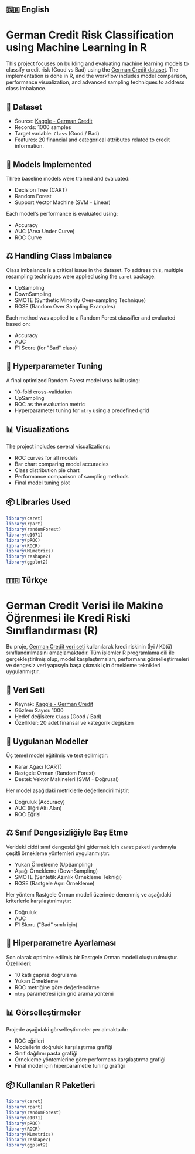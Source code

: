 ## 🇬🇧 English
# German Credit Risk Classification using Machine Learning in R

This project focuses on building and evaluating machine learning models to classify credit risk (Good vs Bad) using the [German Credit dataset](https://www.kaggle.com/datasets/uciml/german-credit). The implementation is done in R, and the workflow includes model comparison, performance visualization, and advanced sampling techniques to address class imbalance.

## 📁 Dataset

- Source: [Kaggle - German Credit](https://www.kaggle.com/datasets/uciml/german-credit)
- Records: 1000 samples
- Target variable: `Class` (Good / Bad)
- Features: 20 financial and categorical attributes related to credit information.

## 🧠 Models Implemented

Three baseline models were trained and evaluated:

- Decision Tree (CART)
- Random Forest
- Support Vector Machine (SVM - Linear)

Each model's performance is evaluated using:
- Accuracy
- AUC (Area Under Curve)
- ROC Curve

## ⚖️ Handling Class Imbalance

Class imbalance is a critical issue in the dataset. To address this, multiple resampling techniques were applied using the `caret` package:

- UpSampling
- DownSampling
- SMOTE (Synthetic Minority Over-sampling Technique)
- ROSE (Random Over Sampling Examples)

Each method was applied to a Random Forest classifier and evaluated based on:

- Accuracy
- AUC
- F1 Score (for "Bad" class)

## 🔧 Hyperparameter Tuning

A final optimized Random Forest model was built using:

- 10-fold cross-validation
- UpSampling
- ROC as the evaluation metric
- Hyperparameter tuning for `mtry` using a predefined grid

## 📊 Visualizations

The project includes several visualizations:
- ROC curves for all models
- Bar chart comparing model accuracies
- Class distribution pie chart
- Performance comparison of sampling methods
- Final model tuning plot

## 📦 Libraries Used

```r
library(caret)
library(rpart)
library(randomForest)
library(e1071)
library(pROC)
library(ROCR)
library(MLmetrics)
library(reshape2)
library(ggplot2)
```
## 🇹🇷 Türkçe

# German Credit Verisi ile Makine Öğrenmesi ile Kredi Riski Sınıflandırması (R)

Bu proje, [German Credit veri seti](https://www.kaggle.com/datasets/uciml/german-credit) kullanılarak kredi riskinin (İyi / Kötü) sınıflandırılmasını amaçlamaktadır. Tüm işlemler R programlama dili ile gerçekleştirilmiş olup, model karşılaştırmaları, performans görselleştirmeleri ve dengesiz veri yapısıyla başa çıkmak için örnekleme teknikleri uygulanmıştır.

## 📁 Veri Seti

- Kaynak: [Kaggle - German Credit](https://www.kaggle.com/datasets/uciml/german-credit)
- Gözlem Sayısı: 1000
- Hedef değişken: `Class` (Good / Bad)
- Özellikler: 20 adet finansal ve kategorik değişken

## 🧠 Uygulanan Modeller

Üç temel model eğitilmiş ve test edilmiştir:

- Karar Ağacı (CART)
- Rastgele Orman (Random Forest)
- Destek Vektör Makineleri (SVM - Doğrusal)

Her model aşağıdaki metriklerle değerlendirilmiştir:
- Doğruluk (Accuracy)
- AUC (Eğri Altı Alan)
- ROC Eğrisi

## ⚖️ Sınıf Dengesizliğiyle Baş Etme

Verideki ciddi sınıf dengesizliğini gidermek için `caret` paketi yardımıyla çeşitli örnekleme yöntemleri uygulanmıştır:

- Yukarı Örnekleme (UpSampling)
- Aşağı Örnekleme (DownSampling)
- SMOTE (Sentetik Azınlık Örnekleme Tekniği)
- ROSE (Rastgele Aşırı Örnekleme)

Her yöntem Rastgele Orman modeli üzerinde denenmiş ve aşağıdaki kriterlerle karşılaştırılmıştır:

- Doğruluk
- AUC
- F1 Skoru ("Bad" sınıfı için)

## 🔧 Hiperparametre Ayarlaması

Son olarak optimize edilmiş bir Rastgele Orman modeli oluşturulmuştur. Özellikleri:

- 10 katlı çapraz doğrulama
- Yukarı Örnekleme
- ROC metriğine göre değerlendirme
- `mtry` parametresi için grid arama yöntemi

## 📊 Görselleştirmeler

Projede aşağıdaki görselleştirmeler yer almaktadır:
- ROC eğrileri
- Modellerin doğruluk karşılaştırma grafiği
- Sınıf dağılımı pasta grafiği
- Örnekleme yöntemlerine göre performans karşılaştırma grafiği
- Final model için hiperparametre tuning grafiği

## 📦 Kullanılan R Paketleri

```r
library(caret)
library(rpart)
library(randomForest)
library(e1071)
library(pROC)
library(ROCR)
library(MLmetrics)
library(reshape2)
library(ggplot2)

